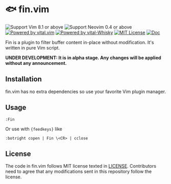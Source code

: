 # 🐟 fin.vim

![Support Vim 8.1 or above](https://img.shields.io/badge/support-Vim%208.1%20or%20above-yellowgreen.svg)
![Support Neovim 0.4 or above](https://img.shields.io/badge/support-Neovim%200.4%20or%20above-yellowgreen.svg)
[![Powered by vital.vim](https://img.shields.io/badge/powered%20by-vital.vim-80273f.svg)](https://github.com/vim-jp/vital.vim)
[![Powered by vital-Whisky](https://img.shields.io/badge/powered%20by-vital--Whisky-80273f.svg)](https://github.com/lambdalisue/vital-Whisky)
[![MIT License](https://img.shields.io/badge/license-MIT-blue.svg)](LICENSE)
[![Doc](https://img.shields.io/badge/doc-%3Ah%20fin-orange.svg)](doc/fin.txt)

Fin is a plugin to filter buffer content in-place without modification.
It's written in pure Vim script.

**UNDER DEVELOPMENT: It is in alpha stage. Any changes will be applied without any announcement.**

## Installation

fin.vim has no extra dependencies so use your favorite Vim plugin manager.

## Usage

```
:Fin
```

Or use with `{feedkeys}` like

```
:botright copen | Fin \<CR> | cclose
```

## License

The code in fin.vim follows MIT license texted in [LICENSE](./LICENSE).
Contributors need to agree that any modifications sent in this repository follow the license.
